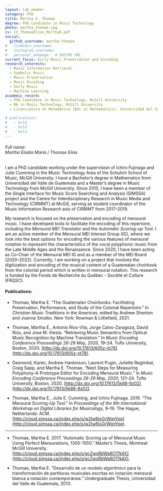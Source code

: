 ```yaml
---
layout: lab_member
category: PhD
title: Martha E. Thomae
degree: PhD Candidate in Music Technology
photo: martha_thomae.jpg
cv: CV_ThomaeElias_MarthaE.pdf
social:
  github_username: martha-thomae
#   linkedin_username:
#   instagram_username:
#   personal_webpage:  # ENTIRE URL
current_focus: Early Music Preservation and Encoding
research_interests:
  - Music Information Retrieval
  - Symbolic Music
  - Music Preservation
  - Music Encoding
  - Early Music
  - Machine Learning
academic_record:
  - PhD candidate in Music Technology, McGill University
  - MA in Music Technology, McGill University
  - Licenciatura en Matemática (BSc in Mathematics), Universidad del Valle de Guatemala

# publications:
#   - hold
#   - hold
#   - hold
---
```


<h6>Full name: <br>Martha Eladia María / Thomae Elías</h6>
<!-- FILL IN BIO HERE -->

I am a PhD candidate working under the supervision of Ichiro Fujinaga and Julie Cumming in the Music Technology Area of the Schulich School of Music, McGill University. I have a Bachelor’s degree in Mathematics from Universidad del Valle de Guatemala and a Master’s degree in Music Technology from McGill University. Since 2015, I have been a member of the Single Interface for Music Score Searching and Analysis (SIMSSA) project and the Centre for Interdisciplinary Research in Music Media and Technology (CIRMMT) at McGill, serving as student coordinator of the Music Information Research axis of CIRMMT from 2017–2019.

My research is focused on the preservation and encoding of mensural music. I have developed tools to facilitate the encoding of this repertoire, including the <i>Mensural MEI Translator</i> and the <i>Automatic Scoring-up Tool</i>. I am an active member of the Mensural MEI Interest Group (IG), where we look into the best options for encoding the various features of mensural notation to represent the characteristics of the vocal polyphonic music from the Late Middle Ages and the Renaissance. Since 2020, I have been acting as Co-Chair of the Mensural MEI IG and as a member of the MEI Board (2020–2022). Currently, I am working on a project that involves the digitization and encoding of the musical content of a Guatemalan choirbook from the colonial period which is written in mensural notation. This research is funded by the Fonds de Recherche du Québec - Société et Culture (FRQSC).

<h4>Publications:</h4>

- Thomae, Martha E. “The Guatemalan Choirbooks: Facilitating Preservation, Performance, and Study of the Colonial Repertoire.” In _Christian Music Traditions in the Americas_, edited by Andrew Shenton and Joanna Smolko. New York: Rowman & Littlefield, 2021.

- Thomae, Martha E., Antonio Ríos-Vila, Jorge Calvo-Zaragoza, David Rizo, and Jose M. Iñesta. “Retrieving Music Semantics from Optical Music Recognition by Machine Translation.” In _Music Encoding Conference Proceedings 26-29 May, 2020_, 19–24. Tufts University, Boston, 2020. [http://dx.doi.org/10.17613/605z-nt78](http://dx.doi.org/10.17613/605z-nt78).

- Desmond, Karen, Andrew Hankinson, Laurent Pugin, Juliette Regimbal, Craig Sapp, and Martha E. Thomae. “Next Steps for Measuring Polyphony–A Prototype Editor for Encoding Mensural Music.” In _Music Encoding Conference Proceedings 26-29 May, 2020_, 121–24. Tufts University, Boston, 2020. [http://dx.doi.org/10.17613/5k88-9z02](http://dx.doi.org/10.17613/5k88-9z02).

- Thomae, Martha E., Julie E. Cumming, and Ichiro Fujinaga. 2019. “The Mensural Scoring-Up Tool.” In _Proceedings of the 6th International Workshop on Digital Libraries for Musicology_, 9–19. The Hague, Netherlands: ACM. [http://cloud.simssa.ca/index.php/s/w2Iw6IsGrWqnYpe](http://cloud.simssa.ca/index.php/s/w2Iw6IsGrWqnYpe).

- - -

- Thomae, Martha E. 2017. “Automatic Scoring up of Mensural Music Using Perfect Mensurations, 1300-1550.” Master’s Thesis, Montreal: McGill University. [http://cloud.simssa.ca/index.php/s/gcZwsRbWa8OTN4X](http://cloud.simssa.ca/index.php/s/gcZwsRbWa8OTN4X).

- Thomae, Martha E. “Desarrollo de un modelo algorítmico para la transformación de partituras musicales escritas en notación mensural blanca a notación contemporánea.” Undergraduate Thesis, Universidad del Valle de Guatemala, 2013.
